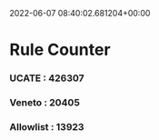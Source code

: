 2022-06-07 08:40:02.681204+00:00
# Rule Counter 
 ### UCATE : 426307

 ### Veneto : 20405

 ### Allowlist : 13923
